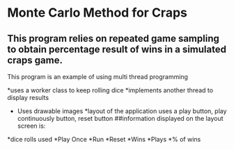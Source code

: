# Monte Carlo Method for Craps

  ## This program relies on repeated game sampling to obtain percentage result of wins in a simulated craps game.

  This program is an example of using multi thread programming
 

  *uses a worker class to keep rolling dice
  *implements another thread to display results
  * Uses drawable images
  *layout of the application uses a play button, play continuously button, reset button
  ##information displayed on the layout screen is:
  
  *dice rolls used
  *Play Once
  *Run
  *Reset
  *Wins
  *Plays
  *% of wins
  
  
